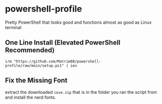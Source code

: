 # powershell-profile
Pretty PowerShell that looks good and functions almost as good as Linux terminal 

## One Line Install (Elevated PowerShell Recommended)

```
irm "https://github.com/Matrim88/powershell-profile/raw/main/setup.ps1" | iex
```

## Fix the Missing Font

extract the downloaded `cove.zip` that is in the folder you ran the script from and install the nerd fonts. 
